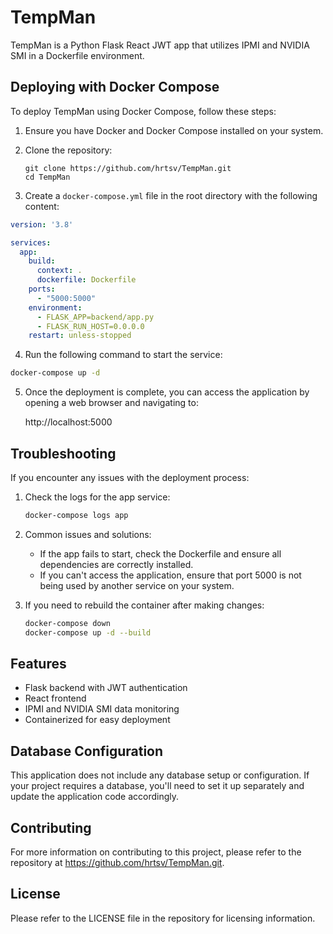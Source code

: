 # TempMan

TempMan is a Python Flask React JWT app that utilizes IPMI and NVIDIA SMI in a Dockerfile environment.

## Deploying with Docker Compose

To deploy TempMan using Docker Compose, follow these steps:

1. Ensure you have Docker and Docker Compose installed on your system.

2. Clone the repository:
   ```
   git clone https://github.com/hrtsv/TempMan.git
   cd TempMan
   ```

3. Create a `docker-compose.yml` file in the root directory with the following content:

```yaml
version: '3.8'

services:
  app:
    build:
      context: .
      dockerfile: Dockerfile
    ports:
      - "5000:5000"
    environment:
      - FLASK_APP=backend/app.py
      - FLASK_RUN_HOST=0.0.0.0
    restart: unless-stopped
```

4. Run the following command to start the service:

```bash
docker-compose up -d
```

5. Once the deployment is complete, you can access the application by opening a web browser and navigating to:

   http://localhost:5000

## Troubleshooting

If you encounter any issues with the deployment process:

1. Check the logs for the app service:
   ```bash
   docker-compose logs app
   ```

2. Common issues and solutions:
   - If the app fails to start, check the Dockerfile and ensure all dependencies are correctly installed.
   - If you can't access the application, ensure that port 5000 is not being used by another service on your system.

3. If you need to rebuild the container after making changes:
   ```bash
   docker-compose down
   docker-compose up -d --build
   ```

## Features

- Flask backend with JWT authentication
- React frontend
- IPMI and NVIDIA SMI data monitoring
- Containerized for easy deployment

## Database Configuration

This application does not include any database setup or configuration. If your project requires a database, you'll need to set it up separately and update the application code accordingly.

## Contributing

For more information on contributing to this project, please refer to the repository at https://github.com/hrtsv/TempMan.git.

## License

Please refer to the LICENSE file in the repository for licensing information.
